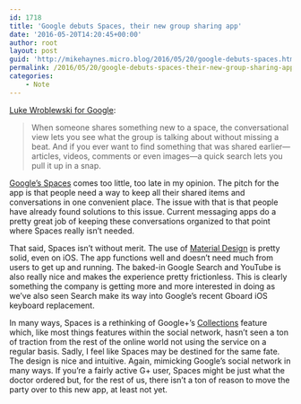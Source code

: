 ```yaml
---
id: 1718
title: 'Google debuts Spaces, their new group sharing app'
date: '2016-05-20T14:20:45+00:00'
author: root
layout: post
guid: 'http://mikehaynes.micro.blog/2016/05/20/google-debuts-spaces.html'
permalink: /2016/05/20/google-debuts-spaces-their-new-group-sharing-app/
categories:
    - Note
---
```


[Luke Wroblewski for Google](https://blog.google/products/spaces/introducing-spaces-tool-for-small-group/):

> When someone shares something new to a space, the conversational view lets you see what the group is talking about without missing a beat. And if you ever want to find something that was shared earlier—articles, videos, comments or even images—a quick search lets you pull it up in a snap.

[Google’s Spaces](https://get.google.com/spaces/) comes too little, too late in my opinion. The pitch for the app is that people need a way to keep all their shared items and conversations in one convenient place. The issue with that is that people have already found solutions to this issue. Current messaging apps do a pretty great job of keeping these conversations organized to that point where Spaces really isn’t needed.

That said, Spaces isn’t without merit. The use of [Material Design](https://www.google.com/design/spec/material-design/introduction.html) is pretty solid, even on iOS. The app functions well and doesn’t need much from users to get up and running. The baked-in Google Search and YouTube is also really nice and makes the experience pretty frictionless. This is clearly something the company is getting more and more interested in doing as we’ve also seen Search make its way into Google’s recent Gboard iOS keyboard replacement.

In many ways, Spaces is a rethinking of Google+’s [Collections](https://en.wikipedia.org/wiki/Google%2B#Collections) feature which, like most things features within the social network, hasn’t seen a ton of traction from the rest of the online world not using the service on a regular basis. Sadly, I feel like Spaces may be destined for the same fate. The design is nice and intuitive. Again, mimicking Google’s social network in many ways. If you’re a fairly active G+ user, Spaces might be just what the doctor ordered but, for the rest of us, there isn’t a ton of reason to move the party over to this new app, at least not yet.